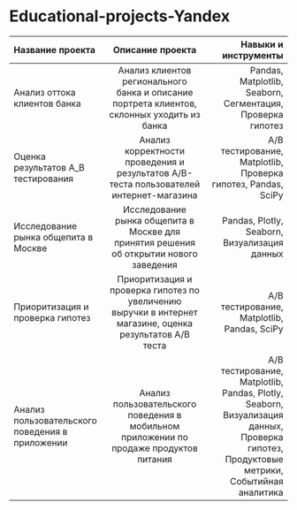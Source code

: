 # Educational-projects-Yandex



| **Название проекта**  | **Описание проекта**  | **Навыки и инструменты** |
|:------------- |:---------------:| -------------:|
| Анализ оттока клиентов банка     | Анализ клиентов регионального банка и описание портрета клиентов, склонных уходить из банка | Pandas, Matplotlib, Seaborn, Сегментация, Проверка гипотез |
| Оценка результатов A_В тестирования | Анализ корректности проведения и результатов А/В-теста пользователей интернет-магазина | A/B тестирование, Matplotlib, Проверка гипотез, Pandas, SciPy|
| Исследование рынка общепита в Москве | Исследование рынка общепита в Москве для принятия решения об открытии нового заведения | Pandas, Plotly, Seaborn, Визуализация данных |
| Приоритизация и проверка гипотез | Приоритизация и проверка гипотез по увеличению выручки в интернет магазине, оценка результатов A/B теста | A/B тестирование, Matplotlib, Pandas, SciPy|
| Анализ пользовательского поведения в приложении | Анализ пользовательского поведения в мобильном приложении по продаже продуктов питания | A/B тестирование, Matplotlib, Pandas, Plotly, Seaborn, Визуализация данных, Проверка гипотез, Продуктовые метрики, Событийная аналитика |
